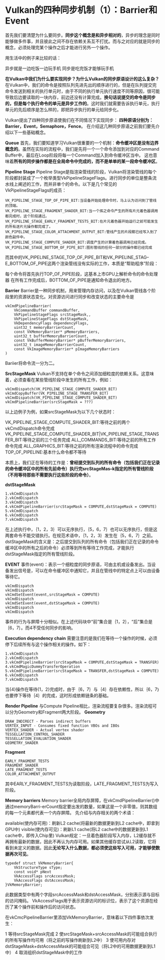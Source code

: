 # Vulkan的四种同步机制（1）：Barrier和Event

首先我们要清楚为什么要同步。**同步这个概念是和异步相对的**，异步的理念是同时能够做多件事，并且彼此之间不存在依赖关系互不打扰。而与之对应的就是同步的概念，必须处理完某个操作之后才能进行另外一个操作。

用生活中的例子来比较的话：

 异步就是一边吃饭一边玩手机
 同步是吃完饭才能够玩手机



**在Vulkan中我们为什么要实现同步？为什么Vulkan的同步原语设计的这么复杂？**
在Vulkan中，我们的命令是按照队列先进先出的顺序进行的，但是在队列提交完命令发送到相关的执行单元时，由于不同的执行单元执行速度不同等原因，很可能导致后边要读取的一块内存，前边还没有计算完成。**换句话说提交的命令是同步的，但是每个执行命令的单元是异步工作的**。这时我们就需要告诉执行单元，执行单元的先后顺序是怎么样的，即把异步执行的单元给同步化。

Vulkan提出了四种同步原语使我们在不同情况下实现同步：
**四种原语分别为：Barrier，Event，Semaphore，Fence**。
在介绍这几种同步原语之前我们要先介绍以下一些基础概念。



**Queue**
首先，我们要知道学习Vulkan很重要的一个机制：**命令缓冲区是没有边界概念的**。虽然在实际的流程中，我们是先将一个一个命令添加到对应的Command Buffer中，最后在Loop阶段将每一个Command加入到命令缓冲区当中。
这也意味着**所有的同步操作都是在全局命令中完成的，而不是单单的某一段命令缓冲区**。



**Pipeline Stage**
Pipeline Stage是指渲染管线的阶段，Vulkan将渲染管线的每个阶段都封装成了一个枚举类型VkPipelineStageFlags。进行同步的单位是整条流水线上阐述的工作，而并非单个的命令。以下是几个常见的VkPipelineStageFlags的成员：

```
VK_PIPELINE_STAGE_TOP_OF_PIPE_BIT:当设备开始处理命令时，马上认为访问到了管线的顶端。
VK_PIPELINE_STAGE_FRAGMENT_SHADER_BIT:当一个挥之命令产生的所有片元着色器调用都完成时，这个阶段通过。
VK_PIPELINE_STAGE_EARLY_FRAGMENT_TESTS_BIT:在片元着色器开始运行之前可能发生的所有逐片元操作都完成了。
VK_PIPELINE_STAGE_COLOR_ATTACHMENT_OUTPUT_BIT:管线产生的片段都已经写入到了颜色副件中。
VK_PIPELINE_STAGE_COMPUTE_SHADER_BIT:调度产生的计算着色器调用已经完成。
VK_PIPELINE_STAGE_BOTTOM_OF_PIPE_BIT:图形管线的任何一部分的操作都已经完成
```

而其中的VK_PIPELINE_STAGE_TOP_OF_PIPE_BIT和VK_PIPELINE_STAG–E_BOTTOM_OF_PIPE这两个渲染管线没有实际的工作，本质是“帮助程序”阶段：

 每个命令将首先执行TOP_OF_PIPE阶段，这基本上市GPU上解析命令的命令处理器
 在所有工作完成后，BOTTOM_OF_PIPE是通知命令退出的地方。



**Barrier**
Barrier是一种同步机制，用来管理内存访问，以及在Vulkan管线各个阶段里的资源状态变化。对资源访问进行同步和改变状态的主要命令是

```
vkCmdPipelineBarrier(
	VkCommandBuffer commandBuffer,
	VkPipelineStageFlags srcStageMask,,
	VkPipelineStageFlags dstStageMask,
	VkDependencyFlags dependencyFlags,
	uint32_t memoryBarrierCount,
	const VkMemoryBarrier* pMemoryBarriers,
	uint32_t bufferMemoryBarrierCount,
	const VkBufferMemoryBarrier* pBufferMemoryBarriers,
	uint32_t imageMemoryBarrierCount,
	const VkImageMemoryBarrier* pImageMemoryBarriers
)
```

Bariier将命令流一分为二。



**SrcStageMask**
Vulkan不支持在单个命令之间添加细粒度的依赖关系。这意味着，必须查看在某些管线阶段中发生的所有工作，例如：

```
vkCmdDispatch(VK_PIPELINE_STAGE_COMPUTE_SHADER_BIT)
vkCmdCopyBuffer(VK_PIPELINE_STAGE_TRANSFER_BIT)
vkCmdDispatch(VK_PIPELINE_STAGE_COMPUTE_SHADER_BIT)
vkCmdPipelineBarrier(srcStageMask = ???)
```

以上边例子为例，如果srcStageMask为以下几个状态时：

  VK_PIPELINE_STAGE_COMPUTE_SHADER_BIT:等待之前的两个vkCmdDispatch命令完成
  VK_PIPELINE_STAGE_COMPUTE_SHADER_BIT|VK_PIPELINE_STAGE_TRANSFER_BIT:等待之前的三个任务完成
  ALL_COMMANDS_BIT:等待之前的所有工作命令完成
  ALL_GRAPHICS_BIT:等待之前的所有渲染流程中的命令完成
  TOP_OF_PIPELINE:基本什么命令都不等待

本质上，我们正在等待的工作是：**曾经提交到队列的所有命令（包括我们正在记录的命令缓冲区中的所有先前命令）执行完srcStageMas–k指定的所有管线阶段（不用等待那些不需要执行这些阶段的命令）**。

**dstStageMask**

```
1.vkCmdDispatch
2.vkCmdDispatch
3.vkCmdDispatch
4.vkCmdPipelineBarrier(srcStageMask = COMPUTE,dstStageMask = COMPUTE)
5.vkCmdDispatch
6.vkCmdDispatch
7.vkCmdDispatch
```

在上述执行中，｛1，2，3｝可以无序执行，｛5，6，7｝也可以无序执行，但是这两套命令不能交错执行。在规范术语中，｛1，2，3｝发生在｛5，6，7｝之前。
dstStageMask的含义是：之后提交到队列的所有命令（包括我们正在记录的命令缓冲区中的所有之后的命令）必须等到所有等待工作完成，才能执行dstStageMask指定的所有管线阶段。



**EVENT**
事件(event)：表示一个细粒度的同步原语，可由主机或设备发出。当设备发出信号是，可以在命令缓冲区中通知它，并且在管线中的特定点上可以由设备等待它。

```
vkCmdDispatch
vkCmdDispatch
vkCmdSetEvent(event,srcStageMask = COMPUTE)
vkCmdDispatch
vkCmdSetEvent(event,dstStageMask = COMPUTE) 
vkCmdDispatch
vkCmdDispatch
```

事件的行为与屏障十分相似。在上述代码块中“前”集合是｛1，2｝，“后”集合是｛6，7｝。而4不受任何同步的影响。



**Execution dependency chain**
需要注意的是我们在等待一个操作的时候，必须停下后续所有与这个操作相关的操作。如下：

```
1.vkCmdDispatch
2.vkCmdDispatch
3.vkCmdPipelineBarrier(srcStageMask = COMPUTE,dstStageMask = TRANSFER)
4.vkCmdMagicDummyTransferOperation
5.vkCmdPipelineBarrier(srcStageMask = TRANSFER,dstStageMask = COMPUTE)
6.vkCmdDispatch
7.vkCmdDispatch
```

当{4}操作在等待{1，2}完成时，由于｛6，7｝与｛4｝存在依赖性，所以｛6，7｝也要停下等待｛4｝的完成，这时形成依赖链条的基础。



**Render Pipeline**
与Compute Pipeline相比，渲染流程要复杂很多。渲染流程可以分为Geometry和Fragment两大阶段。
**Geometry**

```
DRAW_INDIRECT - Parses indirect buffers
VERTEX_INPUT - Consumes fixed function VBOs and IBOs
VERTEX_SHADER - Actual vertex shader
TESSELLATION_CONTROL_SHADER
TESSELLATION_EVALUATION_SHADER
GEOMETRY_SHADER
```


**Fragment**

```
EARLY_FRAGMENT_TESTS
FRAGMENT_SHADER
LATE_FRAGMENT_TESTS
COLOR_ATTACHMENT_OUTPUT
```

其中EARLY_FRAGMENT_TESTS为读取阶段，LATE_FRAGMENT_TESTS为写入阶段。



**Memory barriers**
Memory barrier全局内存屏障，在vkCmdPipelineBarrier()中通过memoryBarri-erCount指定要出发的数量，如果这是一个非零值，则其数组的每一个元素都代表一个内存屏障。
先介绍与内存相关的两个术语：

  available(使内存可用)：刷新L2 cache(将最新的数据更新到L2 cache中，即拿到GPU中)
  visible(使内存可见)：刷新L1 cache(将L2 cache中的数据更新到L1 cache中，即传入Chip里)
Vulkan规定：一旦着色器阶段写入内存，L2缓存就不再拥有最新的数据，因此不再认为内存可用。如果其他缓存尝试从L2读取，它将看到未定义的数据。因此**无论写入什么数据，都必须使这些写入可用，才能够使数据再次可见**。

```
typedef struct VkMemoryBarrier{
	VkStructureType sType;
	const void* pNext
	VkAccessFlags srcAccessMask;
	VkAccessFlags dstAccessMask;
}VkMemoryBarrier;
```

此数据类型中有两个字段srcAccessMask和dstAccessMask，分别表示源与目标的访问掩码。
VkAccessFlags用于表示资源访问的标识位，表示了这个资源在经历了某个操作前和操作后的访问状态。

在vkCmcPipelineBarrier里添加VkMemoryBarrier，意味着以下四件事依次发生：

1 等待srcStageMask完成
2 使srcStageMask+srcAccessMask的可能组合执行的所有写操作均可用（将之前的写操作刷新到L2中）
3 使可用内存对dstStageMask+dstAccessMask的可能组合可见（将L2中的可用数据更新到L1中）
4 取消组织dstStageMask中的工作